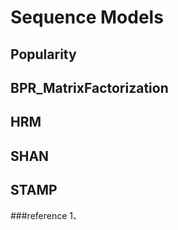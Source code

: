 # Sequence Models

## Popularity

## BPR_MatrixFactorization

## HRM

## SHAN

## STAMP

###reference
1、